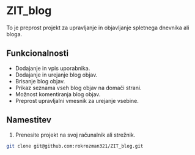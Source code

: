 # ZIT_blog

To je preprost projekt za upravljanje in objavljanje spletnega dnevnika ali bloga.

## Funkcionalnosti

- Dodajanje in vpis uporabnika.
- Dodajanje in urejanje blog objav.
- Brisanje blog objav.
- Prikaz seznama vseh blog objav na domači strani.
- Možnost komentiranja blog objav.
- Preprost upravljalni vmesnik za urejanje vsebine.

## Namestitev

1. Prenesite projekt na svoj računalnik ali strežnik.

```bash
git clone git@github.com:rokrozman321/ZIT_blog.git
```